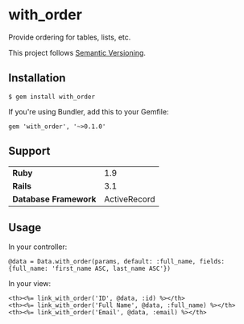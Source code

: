 # with_order

Provide ordering for tables, lists, etc.

This project follows [Semantic Versioning](http://semver.org/).

## Installation

    $ gem install with_order

If you're using Bundler, add this to your Gemfile:

    gem 'with_order', '~>0.1.0'

## Support

<table>
  <tr>
    <td><strong>Ruby</strong></td>
    <td>1.9</td>
  </tr>
  <tr>
    <td><strong>Rails</strong></td>
    <td>3.1</td>
  </tr>
  <tr>
    <td><strong>Database Framework</strong></td>
    <td>ActiveRecord</td>
  </tr>
</table>

## Usage

In your controller:

    @data = Data.with_order(params, default: :full_name, fields: {full_name: 'first_name ASC, last_name ASC'})

In your view:

    <th><%= link_with_order('ID', @data, :id) %></th>
    <th><%= link_with_order('Full Name', @data, :full_name) %></th>
    <th><%= link_with_order('Email', @data, :email) %></th>
